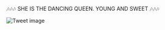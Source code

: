 🎶🎶🎶 SHE IS THE DANCING QUEEN. YOUNG AND SWEET 🎶🎶🎶


![Tweet image](/asset/crosspoast/FmhoBZEaAAAzf-c.jpg)

